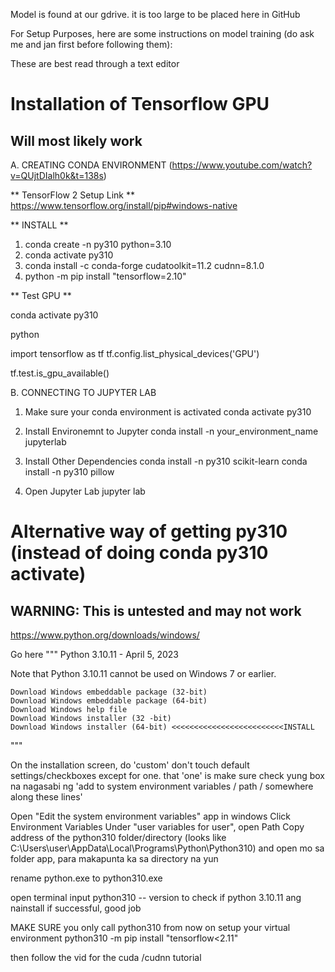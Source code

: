 Model is found at our gdrive. it is too large to be placed here in GitHub


For Setup Purposes, here are some instructions on model training (do ask me and jan first before following them):

These are best read through a text editor


# Installation of Tensorflow GPU
## Will most likely work

A. CREATING CONDA ENVIRONMENT (https://www.youtube.com/watch?v=QUjtDIalh0k&t=138s)

** TensorFlow 2 Setup Link **
https://www.tensorflow.org/install/pip#windows-native


** INSTALL **
1. conda create -n py310 python=3.10
2. conda activate py310
3. conda install -c conda-forge cudatoolkit=11.2 cudnn=8.1.0
4. python -m pip install "tensorflow=2.10"

** Test GPU **

conda activate py310 

python

import tensorflow as tf
tf.config.list_physical_devices('GPU')

tf.test.is_gpu_available()


B. CONNECTING TO JUPYTER LAB

1. Make sure your conda environment is activated 
conda activate py310 

2. Install Environemnt to Jupyter 
conda install -n your_environment_name jupyterlab

3. Install Other Dependencies
conda install -n py310 scikit-learn
conda install -n py310 pillow

3. Open Jupyter Lab
jupyter lab


# Alternative way of getting py310 (instead of doing conda py310 activate)
## WARNING: This is untested and may not work

https://www.python.org/downloads/windows/

Go here
"""
 Python 3.10.11 - April 5, 2023

Note that Python 3.10.11 cannot be used on Windows 7 or earlier.

    Download Windows embeddable package (32-bit)
    Download Windows embeddable package (64-bit)
    Download Windows help file
    Download Windows installer (32 -bit)
    Download Windows installer (64-bit) <<<<<<<<<<<<<<<<<<<<<<<<<INSTALL
"""

On the installation screen, do 'custom' 
don't touch default settings/checkboxes except for one.
that 'one' is make sure check yung box na nagasabi ng 'add to system environment variables / path / somewhere along these lines'

Open "Edit the system environment variables" app in windows
Click Environment Variables
Under "user variables for user", open Path
Copy address of the python310 folder/directory (looks like C:\Users\user\AppData\Local\Programs\Python\Python310\) and open mo sa folder app, para makapunta ka
sa directory na yun

rename python.exe to python310.exe

open terminal
input python310 -- version to check if python 3.10.11 ang nainstall
if successful, good job

MAKE SURE you only call python310 from now on
setup your virtual environment
python310 -m pip install "tensorflow<2.11"

then follow the vid for the cuda /cudnn tutorial